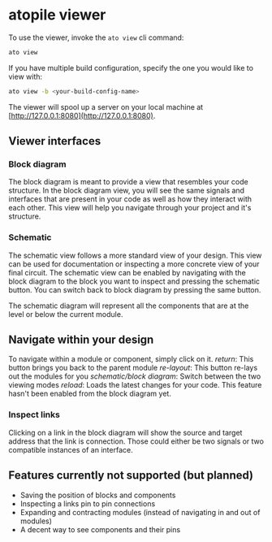 # atopile viewer

To use the viewer, invoke the `ato view` cli command:

``` sh
ato view
```

If you have multiple build configuration, specify the one you would like to view with:

``` sh
ato view -b <your-build-config-name>
```

The viewer will spool up a server on your local machine at [http://127.0.0.1:8080](http://127.0.0.1:8080).

## Viewer interfaces

<!-- Add pictures of what those interfaces look like -->

### Block diagram

The block diagram is meant to provide a view that resembles your code structure. In the block diagram view, you will see the same signals and interfaces that are present in your code as well as how they interact with each other. This view will help you navigate through your project and it's structure.

### Schematic

The schematic view follows a more standard view of your design. This view can be used for documentation or inspecting a more concrete view of your final circuit. The schematic view can be enabled by navigating with the block diagram to the block you want to inspect and pressing the schematic button. You can switch back to block diagram by pressing the same button.

The schematic diagram will represent all the components that are at the level or below the current module.

## Navigate within your design

To navigate within a module or component, simply click on it.
*return*: This button brings you back to the parent module
*re-layout*: This button re-lays out the modules for you
*schematic/block diagram*: Switch between the two viewing modes
*reload*: Loads the latest changes for your code. This feature hasn't been enabled from the block diagram yet.

### Inspect links

Clicking on a link in the block diagram will show the source and target address that the link is connection. Those could either be two signals or two compatible instances of an interface.

## Features currently not supported (but planned)

- Saving the position of blocks and components
- Inspecting a links pin to pin connections
- Expanding and contracting modules (instead of navigating in and out of modules)
- A decent way to see components and their pins